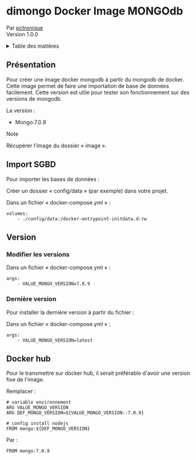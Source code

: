 # dimongo Docker Image MONGOdb
Par [pctronique](https://pctronique.fr/) <br />
Version 1.0.0

<details>
  <summary>Table des matières</summary>
  <ol>
    <li><a href="#Présentation">Présentation</a></li>
    <li><a href="#Import-SGBD">Import SGBD</a></ul>
    </li>
    <li>
        <a href="#Version">Version</a>
        <ul>
            <li><a href="#Modifier-les-versions">Modifier les versions</a></li>
            <li><a href="#Dernière-version">Dernière version</a></li>
        </ul>
    </li>
    <li><a href="#Docker-hub">Docker hub</a></li>
  </ol>
</details>

## Présentation

Pour créer une image docker mongodb à partir du mongodb de docker.
Cette image permet de faire une importation de base de données facilement.
Cette version est utile pour tester son fonctionnement sur des versions de mongodb.

La version :
<ul>
  <li>Mongo:7.0.9</li>
</ul>

> [!NOTE]
> Récupérer l'image du dossier « image ».

## Import SGBD

Pour importer les bases de données :

Créer un dossier « config/data » (par exemple) dans votre projet.

Dans un fichier « docker-compose.yml » :
```
volumes:
    - ./config/data:/docker-entrypoint-initdata.d:rw
```

## Version

### Modifier les versions

Dans un fichier « docker-compose.yml » :

```
args:
    - VALUE_MONGO_VERSION=7.0.9
```

### Dernière version

Pour installer la dernière version à partir du fichier :

Dans un fichier « docker-compose.yml » :

```
args:
    - VALUE_MONGO_VERSION=latest
```

## Docker hub

Pour le transmettre sur docker hub, il serait préférable d'avoir une version fixe de l'image.

Remplacer :
```
# variable environnement
ARG VALUE_MONGO_VERSION
ARG DEF_MONGO_VERSION=${VALUE_MONGO_VERSION:-7.0.9}

# config install nodejs
FROM mongo:${DEF_MONGO_VERSION}
```

Par :
```
FROM mongo:7.0.9
```
